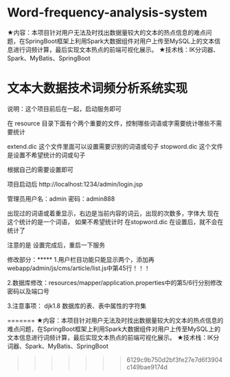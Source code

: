 # Word-frequency-analysis-system
★内容：本项目针对用户无法及时找出数据量较大的文本的热点信息的难点问题，在SpringBoot框架上利用Spark大数据组件对用户上传至MySQL上的文本信息进行词频计算，最后实现文本热点的前端可视化展示。
★技术栈：IK分词器、Spark、MyBatis、SpringBoot

# 文本大数据技术词频分析系统实现

说明：这个项目前后在一起，启动服务即可

在 resource 目录下面有个两个重要的文件，控制哪些词语或字需要统计哪些不需要统计

extend.dic 这个文件里面可以设置需要识别的词语或句子
stopword.dic 这个文件是设置不希望统计的词或句子

根据自己的需要设置即可

项目启动后
http://localhost:1234/admin/login.jsp

管理员用户名：admin 密码：admin888

出现过的词语或着重显示，右边是当前内容的词云，出现的次数多，字体大
现在这个统计的是一个词语， 如果不希望统计时 在stopword.dic 在设置后，就不会在统计了

注意的是 设置完成后，重启一下服务

修改部分：*****
1.用户栏目功能只能显示两个，添加再webapp/admin/js/cms/article/list.js中第45行！！！

2.数据库修改：resources/mapper/application.properties中的第5/6行分别修改密码以及端口号

3.注意事项：
djk1.8
数据库的表、表中属性的字符集

=======
★内容：本项目针对用户无法及时找出数据量较大的文本的热点信息的难点问题，在SpringBoot框架上利用Spark大数据组件对用户上传至MySQL上的文本信息进行词频计算，最后实现文本热点的前端可视化展示。  ★技术栈：IK分词器、Spark、MyBatis、SpringBoot
>>>>>>> 6129c9b750d2bf3fe27e7d6f3904c149bae9174d
